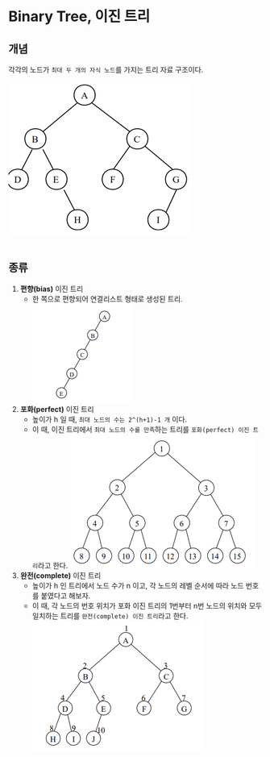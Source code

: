 # Binary Tree, 이진 트리

## 개념
각각의 노드가 `최대 두 개의 자식 노드`를 가지는 트리 자료 구조이다.<br><br>
![](imgs/1.PNG)
<br><br>
## 종류
1. **편향(bias)** 이진 트리<br>
    - 한 쪽으로 편향되어 연결리스트 형태로 생성된 트리.<br>
![](imgs/2.PNG)
2. **포화(perfect)** 이진 트리<br>
    - 높이가 h 일 때, `최대 노드의 수는 2^(h+1)-1 개` 이다.
    - 이 때, 이진 트리에서 `최대 노드의 수를 만족`하는 트리를 `포화(perfect) 이진 트리`라고 한다.
![](imgs/3.PNG)
3. **완전(complete)** 이진 트리<br>
    - 높이가 h 인 트리에서 노드 수가 n 이고, 각 노드의 레벨 순서에 따라 노드 번호를 붙였다고 해보자.
    - 이 때, 각 노드의 번호 위치가 포화 이진 트리의 1번부터 n번 노드의 위치와 모두 일치하는 트리를 `완전(complete) 이진 트리`라고 한다.
![](imgs/4.PNG)